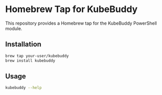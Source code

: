# Homebrew Tap for KubeBuddy

This repository provides a Homebrew tap for the KubeBuddy PowerShell module.

## Installation

```bash
brew tap your-user/kubebuddy
brew install kubebuddy
```

## Usage

```bash
kubebuddy --help
```
